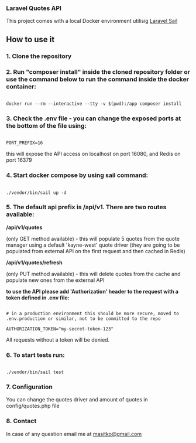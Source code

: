 ### Laravel Quotes API

This project comes with a local Docker environment utilisig [Laravel Sail](https://laravel.com/docs/11.x/sail#rebuilding-sail-images)

## How to use it

### 1. Clone the repository

### 2. Run "composer install" inside the cloned repository folder or use the command below to run the command inside the docker container:
```

docker run --rm --interactive --tty -v $(pwd):/app composer install

```
### 3. Check the .env file - you can change the exposed ports at the bottom of the file using:
```

PORT_PREFIX=16

```
this will expose the API access on localhost on port 16080, and Redis on port 16379

### 4. Start docker compose by using sail command:
```

./vendor/bin/sail up -d

```
### 5. The default api prefix is /api/v1. There are two routes available:

**/api/v1/quotes**

(only GET method available) - this will populate 5 quotes from the quote manager using a default 'kayne-west' quote driver (they are going to be populated from external API on the first request and then cached in Redis)

**/api/v1/quotes/refresh**

(only PUT method available) - this will delete quotes from the cache and populate new ones from the external API


**to use the API please add 'Authorization' header to the request with a token defined in .env file:**

```

# in a production environment this should be more secure, moved to .env.production or similar, not to be committed to the repo

AUTHORIZATION_TOKEN="my-secret-token-123"

```

All requests without a token will be denied.

### 6. To start tests run:

```

./vendor/bin/sail test

```

### 7. Configuration

  You can change the quotes driver and amount of quotes in config/quotes.php file


### 8. Contact

  In case of any question email me at [masitko@gmail.com](mailto:masitko@gmail.com)

